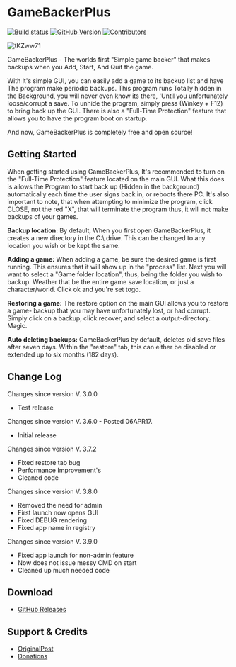 

# GameBackerPlus

[![Build status](https://ci.appveyor.com/api/projects/status/sfbfapoc0jps0o6p?svg=true)](https://ci.appveyor.com/project/RussDev7/gamebackerplus) [![GitHub Version](https://img.shields.io/github/tag/RussDev7/GameBackerPlus?label=GitHub)](https://github.com/RussDev7/GameBackerPlus) [![Contributors](https://img.shields.io/github/contributors/RussDev7/GameBackerPlus)](https://github.com/RussDev7/GameBackerPlus)

![tKZww71](https://user-images.githubusercontent.com/33048298/192936755-36b318ab-f9e2-4868-bacc-c193e1f0ae76.jpg)

GameBackerPlus - The worlds first "Simple game backer" that makes backups when you Add, Start, And Quit the game.

With it's simple GUI, you can easily add a game to its backup list and have The program make periodic backups. This program runs Totally hidden in the Background, you will never even know its there, 'Until you unfortunately loose/corrupt a save. To unhide the program, simply press (Winkey + F12) to bring back up the GUI. There is also a "Full-Time Protection" feature that allows you to have the program boot on startup.

And now, GameBackerPlus is completely free and open source!

## Getting Started

When getting started using GameBackerPlus, It's recommended to turn on the "Full-Time Protection" feature located on the main GUI. What this does is allows the Program to start back up (Hidden in the background) automatically each time the user signs back in, or reboots there PC. It's also important to note, that when attempting to minimize the program, click CLOSE, not the red "X", that will terminate the program thus, it will not make backups of your games.

**Backup location:**  By default, When you first open GameBackerPlus, it creates a new directory in the C:\ drive. This can be changed to any location you wish or be kept the same.

**Adding a game:**  When adding a game, be sure the desired game is first running. This ensures that it will show up in the "process" list. Next you will want to select a "Game folder location", thus, being the folder you wish to backup. Weather that be the entire game save location, or just a character/world. Click ok and you're set togo.

**Restoring a game:**  The restore option on the main GUI allows you to restore a game- backup that you may have unfortunately lost, or had corrupt. Simply click on a backup, click recover, and select a output-directory. Magic.

**Auto deleting backups:**  GameBackerPlus by default, deletes old save files after seven days. Within the "restore" tab, this can either be disabled or extended up to six months (182 days).


## Change Log

Changes since version V. 3.0.0
 - Test release

Changes since version V. 3.6.0 - Posted 06APR17.
 - Initial release

Changes since version V. 3.7.2
 - Fixed restore tab bug
 - Performance Improvement's
 - Cleaned code

Changes since version V. 3.8.0
 - Removed the need for admin
 - First launch now opens GUI
 - Fixed DEBUG rendering
 - Fixed app name in registry

Changes since version V. 3.9.0
 - Fixed app launch for non-admin feature
 - Now does not issue messy CMD on start
 - Cleaned up much needed code

## Download

- [GitHub Releases](https://github.com/RussDev7/CoreKeepersWorkshop/releases)

## Support & Credits

- [OriginalPost](https://russdev.mooo.com/GameBackerPlus)
- [Donations](https://www.paypal.com/cgi-bin/webscr?cmd=_donations&business=imthedude030@gmail.com&lc=US&item_name=Donation&currency_code=USD&bn=PP%2dDonationsBF)
